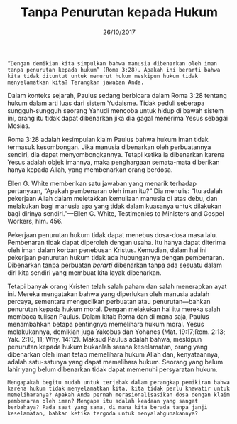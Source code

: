 ﻿---
title:  Tanpa Penurutan kepada Hukum
date:   26/10/2017
---

`“Dengan demikian kita simpulkan bahwa manusia dibenarkan oleh iman tanpa penurutan kepada hukum” (Roma 3:28). Apakah ini berarti bahwa kita tidak dituntut untuk menurut hukum meskipun hukum tidak menyelamatkan kita? Terangkan jawaban Anda.`

Dalam konteks sejarah, Paulus sedang berbicara dalam Roma 3:28 tentang hukum dalam arti luas dari sistem Yudaisme. Tidak peduli seberapa sungguh-sungguh seorang Yahudi mencoba untuk hidup di bawah sistem ini, orang itu tidak dapat dibenarkan jika dia gagal menerima Yesus sebagai Mesias.

Roma 3:28 adalah kesimpulan klaim Paulus bahwa hukum iman tidak termasuk kesombongan. Jika manusia dibenarkan oleh perbuatannya sendiri, dia dapat menyombongkannya. Tetapi ketika ia dibenarkan karena Yesus adalah objek imannya, maka penghargaan semata-mata diberikan hanya kepada Allah, yang membenarkan orang berdosa.

Ellen G. White memberikan satu jawaban yang menarik terhadap pertanyaan, “Apakah pembenaran oleh iman itu?” Dia menulis: “Itu adalah pekerjaan Allah dalam meletakkan kemuliaan manusia di atas debu, dan melakukan bagi manusia apa yang tidak dalam kuasanya untuk dilakukan bagi dirinya sendiri.”—Ellen G. White, Testimonies to Ministers and Gospel Workers, hlm. 456.

Pekerjaan penurutan hukum tidak dapat menebus dosa-dosa masa lalu. Pembenaran tidak dapat diperoleh dengan usaha. Itu hanya dapat diterima oleh iman dalam korban penebusan Kristus. Kemudian, dalam hal ini pekerjaan penurutan hukum tidak ada hubungannya dengan pembenaran. Dibenarkan tanpa perbuatan _berarti_ dibenarkan tanpa ada sesuatu dalam diri kita sendiri yang membuat kita layak dibenarkan.

Tetapi banyak orang Kristen telah salah paham dan salah menerapkan ayat ini. Mereka mengatakan bahwa yang diperlukan oleh manusia adalah percaya, sementara mengecilkan perbuatan atau penurutan—bahkan penurutan kepada hukum moral. Dengan melakukan hal itu mereka salah membaca tulisan Paulus. Dalam kitab Roma dan di mana saja, Paulus menambahkan betapa pentingnya memelihara hukum moral. Yesus melakukannya, demikian juga Yakobus dan Yohanes (Mat. 19:17;Rom. 2:13; Yak. 2:10, 11; Why. 14:12). Maksud Paulus adalah bahwa, meskipun penurutan kepada hukum bukanlah sarana keselamatan, orang yang dibenarkan oleh iman tetap memelihara hukum Allah dan, kenyataannya, adalah satu-satunya yang dapat memelihara hukum. Seorang yang belum lahir yang belum dibenarkan tidak dapat memenuhi persyaratan hukum.

`Mengapakah begitu mudah untuk terjebak dalam perangkap pemikiran bahwa karena hukum tidak menyelamatkan kita, kita tidak perlu khawatir untuk memeliharanya? Apakah Anda pernah merasionalisasikan dosa dengan klaim pembenaran oleh iman? Mengapa itu adalah keadaan yang sangat berbahaya? Pada saat yang sama, di mana kita berada tanpa janji keselamatan, bahkan ketika tergoda untuk menyalahgunakannya?`